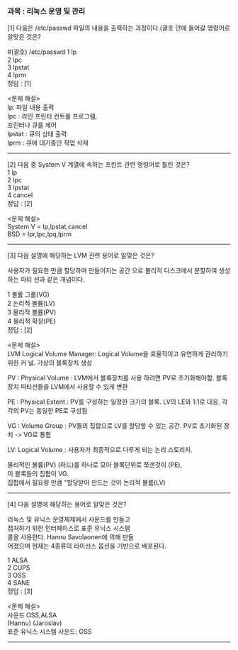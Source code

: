 ### 과목 : 리눅스 운영 및 관리

[1] 다음은 /etc/passwd 파일의 내용을 출력하는
과정이다.(괄호 안에 들어갈 명령어로 알맞은
것은?  
  
#(괄호) /etc/passwd
1 lp  
2 lpc  
3 lpstat  
4 lprm  
정답 : [1]  
  
<문제 해설>  
lp: 파일 내용 출력  
Ipc : 라인 프린터 컨트롤 프로그램,  
프린터나 큐를 제어  
Ipstat : 큐의 상태 출력  
Iprm : 큐에 대기중인 작업 삭제  

--- 

[2] 다음 중 System V 계열에 속하는 프린트 관련
명령어로 틀린 것은?  
1 lp  
2 lpc  
3 lpstat  
4 cancel  
정답 : [2]
  
<문제 해설>  
System V = Ip,lpstat,cancel  
BSD = Ipr,lpc,lpq,lprm  

--- 
[3] 다음 설명에 해당하는 LVM 관련 용어로 알맞은
것은?  
  
사용자가 필요한 만큼 할당하며 만들어지는 공간
으로 불리적 디스크에서 분할하여 생성하는 파티
션과 같은 개념이다.  
  
1 볼륨 그룹(VG)  
2 논리적 볼륨(LV)  
3 물리적 볼륨(PV)  
4 물리적 확장(PE)   
정답 : [2]  

<문제 해설>  
LVM Logical Volume Manager: Logical
Volume을 효율적이고 유연하게 관리하기 위한 커
널. 가상의 블록장치 생성  
  
PV : Physical Volume : LVM에서 블록장치를 사용
하려면 PV로 초기화해야함. 블록장치 파티션들을
LVM에서 사용할 수 있게 변환  
  
PE : Physical Extent : PV를 구성하는 일정한 크기의 블록. LV의 LE와 1:1로 대응. 각각의 PV는 동일한 PE로 구성됨  
  
VG : Volume Group : PV들의 집합으로 LV를 할당할 수 있는 공간. PV로 초기화된 장치 -> VG로 통합  
  
LV: Logical Volume : 사용자가 최종적으로 다루게 되는 논리 스토리지.  
  
물리적인 볼륨(PV) (하드)를 하나로 모아 
블록단위로 쪼갠것이 (PE),  
이 블록들의 집합이 VG.  
집합에서 필요량 만큼 "할당받아 만드는 것이 논리적
볼륨(LV)  
  
---
  
[4] 다음 설명에 해당하는 용어로 알맞은 것은?  
  
리눅스 및 유닉스 운영체제에서 사운드를 만들고  
캡처하기 위한 인터페이스로 표준 유닉스 시스템  
콜을 사용한다. Hannu Savolaonen에 의해 만들  
어졌으며 현재는 4종류의 라이선스 옵션을 기반으로 배포된다.  
  
1 ALSA  
2 CUPS  
3 OSS  
4 SANE  
정답 : [3]  
  
<문제 해설>  
사운드 OSS,ALSA  
(Hannu) (Jaroslav)  
표준 유닉스 시스템 사운드: OSS  

--- 

